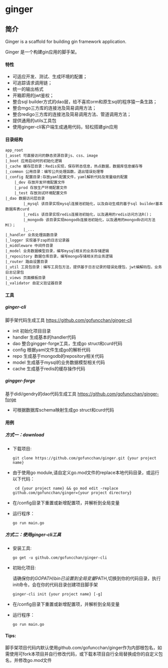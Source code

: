 # ginger

## 简介
Ginger is a scaffold for building gin framework application.

Ginger 是一个构建gin应用的脚手架。

#### 特性

- 可适应开发、测试、生成环境的配置；
- 可追踪请求调用链；
- 统一的输出格式
- 开箱即用的jwt鉴权；
- 整合sql builder方式的dao层，给不喜欢orm和原生sql的程序猿一条生路；
- 整合mgo三方库的连接池及简易调用方法；
- 整合redigo三方库的连接池及简易调用方法、管道调用方法；
- 提供通用的utils工具包
- 使用ginger-cli客户端生成通用代码，轻松搭建gin应用


#### 目录结构


    app_root
    |_asset 可直接访问的静态资源目录js、css、image
    |_boot 应用启动时的初始化逻辑
    |_cache 缓存层目录：Redis实现，保存转态信息，热点数据，数据库信息缓存等
    |_common 公用目录：编写公共处理函数，退出错误处理等
    |_config 配置目录:存放yaml配置文件，yaml解析代码及常量级的配置
        |_dev 存放开发环境配置文件
        |_prod 存放生产环境配置文件
        |_test 存放测试环境配置文件
    |_dao 数据访问层目录
            |_mysql 该目录实现mysql连接池初始化，以及自动生成的基于sql builder基本数据库表curd
            |_redis 该目录实现redis连接池初始化，以及通用的redis访问方法R()；
            |_mongodb 该目录实现mongodb连接池初始化，以及通用的mongodb访问方法M()；
            |_...
    |_handler 业务处理函数目录
    |_logger 实现基于zap的日志记录器
    |_middleware 中间件目录
    |_model 业务数据模型目录，编写mysql相关的业务存储逻辑
    |_repository 数据仓库目录，编写mongo存储相关的业务逻辑
    |_router 路由设置目录
    |_util 工具包目录：编写工具包方法，提供基于日志记录的错误处理包，jwt编解码包，业务日志记录包
    |_views 页面模板目录
    |_validator 自定义验证器目录


#### 工具
##### ginger-cli
脚手架代码生成工具
https://github.com/gofuncchan/ginger-cli

- init 初始化项目目录
- handler 生成基本的handler代码
- dao 整合gingger-forge工具，生成go struct和curd代码
- config 根据yaml文件生成go的解析代码
- repo 生成基于mongodb的repository相关代码
- model 生成基于mysql的业务数据模型相关代码
- cache 生成基于redis的缓存操作代码

##### gingger-forge
基于didi/gendry的dao代码生成工具
https://github.com/gofuncchan/ginger-forge

- 可根据数据库schema映射生成go struct和curd代码

#### 用例
##### 方式一：download
- 下载项目:

    `git clone https://github.com/gofuncchan/ginger.git {your project name}`

- 由于使用go module,请自定义go.mod文件的replace本地代码目录，或运行以下代码：

    ` cd {your project name} && go mod edit -replace github.com/gofuncchan/ginger={your project directory}`

- 在/config目录下重置或新增配置项，并解析到全局变量

- 运行程序：

    `go run main.go`

##### 方式二：使用ginger-cli工具

- 安装工具:

    `go get -u github.com/gofuncchan/ginger-cli`
    
- 初始化项目:

    请确保你的$GOPATH/bin已设置到全局变量$PATH,切换到你的代码目录，执行init命令，会在你的代码目录创建项目脚手架
    
    `ginger-cli init {your project name} [-g]`
    
- 在/config目录下重置或新增配置项，并解析到全局变量

- 运行程序：

    `go run main.go`
    
#### Tips:
   
   脚手架项目代码内默认使用github.com/gofuncchan/ginger作为内部根包名，如需使用可fork本项目并自行修改代码，或下载本项目自行全局替换成你的自定义包名，并修改go.mod文件



